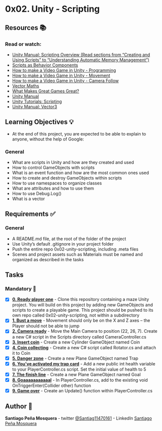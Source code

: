 # 0x02. Unity - Scripting
## Resources :books:
### Read or watch:

* [Unity Manual: Scripting Overview (Read sections from “Creating and Using Scripts” to “Understanding Automatic Memory Management”)]()
* [Scripts as Behavior Components]()
* [How to make a Video Game in Unity - Programming]()
* [How to make a Video Game in Unity - Movement]()
* [How to make a Video Game in Unity - Camera Follow]()
* [Vector Maths]()
* [What Makes Great Games Great?]()
* [Unity Manual]()
* [Unity Tutorials: Scripting]()
* [Unity Manual: Vector3]()
## Learning Objectives :bulb:
* At the end of this project, you are expected to be able to explain to anyone, without the help of Google:

### General
* What are scripts in Unity and how are they created and used
* How to control GameObjects with scripts
* What is an event function and how are the most common ones used
* How to create and destroy GameObjects within scripts
* How to use namespaces to organize classes
* What are attributes and how to use them
* How to use Debug.Log()
* What is a vector
## Requirements :white_check_mark:
### General
* A README.md file, at the root of the folder of the project
* Use Unity’s default .gitignore in your project folder
* Push the entire repo 0x02-unity-scripting, including .meta files
* Scenes and project assets such as Materials must be named and organized as described in the tasks
## Tasks
### Mandatory :page_with_curl:
- [x] **[0. Ready player one](./Assets/maze.unity)** - Clone this repository containing a maze Unity project. You will build on this project by adding new GameObjects and scripts to create a playable game. This project should be pushed to its own repo called 0x02-unity-scripting, not within a subdirectory
- [x] **[1. Bust a move](./Assets/maze.unity)** - Movement should only be on the X and Z axes – the Player should not be able to jump
- [x] **[2. Camera ready](./Assets/maze.unity)** - Move the Main Camera to position (22, 26, 7). Create a new C# script in the Scripts directory called CameraController.cs
- [x] **[3. Insert coin](./Assets/maze.unity)** - Create a new Cylinder GameObject named Coin
- [x] **[4. Coin collecting](./Assets/maze.unity)** - Create a new C# script called Rotator.cs and attach it to Coin
- [x] **[5. Danger zone](./Assets/maze.unity)** - Create a new Plane GameObject named Trap
- [x] **[6. You've activated my trap card](./Assets/maze.unity)** - Add a new public int health variable to your PlayerController.cs script. Set the initial value of health to 5
- [x] **[7. The finish line](./Assets/maze.unity)** - Create a new Plane GameObject named Goal
- [x] **[8. Goaaaaaaaaaaal](./Assets/maze.unity)** - In PlayerController.cs, add to the existing void OnTriggerEnter(Collider other) function
- [x] **[9. Game over](./Assets/maze.unity)** - Create an Update() function within PlayerController.cs
## Author :pencil:
**Santiago Peña Mosquera** - twitter [@Santiag11470161](https://twitter.com/Santiag11470161) - LinkedIn [Santiago Peña Mosquera](https://www.linkedin.com/in/santiago-pe%C3%B1a-mosquera-abaa20196/)
